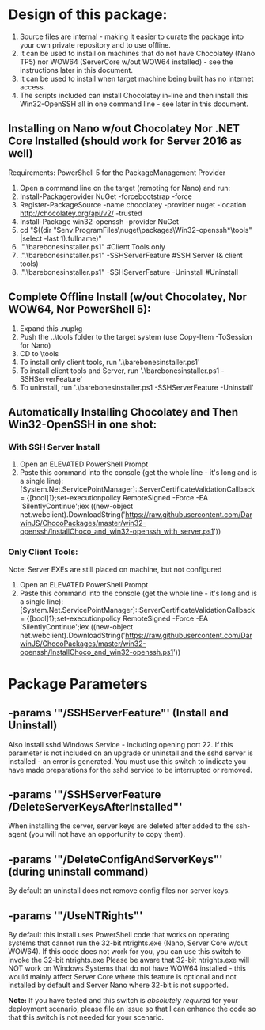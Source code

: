 
# Design of this package:
1. Source files are internal - making it easier to curate the package into your
own private repository and to use offline.
2. It can be used to install on machines that do not have Chocolatey (Nano TP5)
nor WOW64 (ServerCore w/out WOW64 installed) - see the instructions later in this
document.
3. It can be used to install when target machine being built has no internet access.
4. The scripts included can install Chocolatey in-line and then install this
Win32-OpenSSH all in one command line - see later in this document.

## Installing on Nano w/out Chocolatey Nor .NET Core Installed (should work for Server 2016 as well)

Requirements: PowerShell 5 for the PackageManagement Provider
1. Open a command line on the target (remoting for Nano) and run:
2. Install-Packagerovider NuGet -forcebootstrap -force
3. Register-PackageSource -name chocolatey -provider nuget -location http://chocolatey.org/api/v2/ -trusted
4. Install-Package win32-openssh -provider NuGet
5. cd "$((dir "$env:ProgramFiles\nuget\packages\Win32-openssh*\tools" |select -last 1).fullname)"
6. .".\barebonesinstaller.ps1" #Client Tools only
6. .".\barebonesinstaller.ps1" -SSHServerFeature #SSH Server (& client tools)
6. .".\barebonesinstaller.ps1" -SSHServerFeature -Uninstall #Uninstall

## Complete Offline Install (w/out Chocolatey, Nor WOW64, Nor PowerShell 5):
1. Expand this .nupkg
2. Push the ..\tools folder to the target system (use Copy-Item -ToSession for Nano)
3. CD to \tools
4. To install only client tools, run '.\barebonesinstaller.ps1'
5. To install client tools and Server, run '.\barebonesinstaller.ps1 -SSHServerFeature'
6. To uninstall, run '.\barebonesinstaller.ps1 -SSHServerFeature -Uninstall'

## Automatically Installing Chocolatey and Then Win32-OpenSSH in one shot:

### With SSH Server Install
1. Open an ELEVATED PowerShell Prompt
2. Paste this command into the console (get the whole line - it's long and is a single line):
   [System.Net.ServicePointManager]::ServerCertificateValidationCallback = {[bool]1};set-executionpolicy RemoteSigned -Force -EA 'SilentlyContinue';iex ((new-object net.webclient).DownloadString('https://raw.githubusercontent.com/DarwinJS/ChocoPackages/master/win32-openssh/InstallChoco_and_win32-openssh_with_server.ps1'))

### Only Client Tools:
Note: Server EXEs are still placed on machine, but not configured
1. Open an ELEVATED PowerShell Prompt
2. Paste this command into the console (get the whole line - it's long and is a single line):
   [System.Net.ServicePointManager]::ServerCertificateValidationCallback = {[bool]1};set-executionpolicy RemoteSigned -Force -EA 'SilentlyContinue';iex ((new-object net.webclient).DownloadString('https://raw.githubusercontent.com/DarwinJS/ChocoPackages/master/win32-openssh/InstallChoco_and_win32-openssh.ps1'))

# Package Parameters

## -params '"/SSHServerFeature"' (Install and Uninstall)
Also install sshd Windows Service - including opening port 22.
If this parameter is not included on an upgrade or uninstall and
the sshd server is installed - an error is generated.  You must
use this switch to indicate you have made preparations for the
sshd service to be interrupted or removed.

## -params '"/SSHServerFeature /DeleteServerKeysAfterInstalled"'
When installing the server, server keys are deleted after added to the ssh-agent (you will not have an opportunity to copy them).

## -params '"/DeleteConfigAndServerKeys"' (during uninstall command)
By default an uninstall does not remove config files nor server keys.

## -params '"/UseNTRights"'
By default this install uses PowerShell code that works on operating systems that cannot run the 32-bit ntrights.exe (Nano, Server Core w/out WOW64).
If this code does not work for you, you can use this switch to invoke the 32-bit ntrights.exe
Please be aware that 32-bit ntrights.exe will NOT work on Windows Systems that do not have WOW64 installed - this would mainly
affect Server Core where this feature is optional and not installed by default and Server Nano where 32-bit is not supported.

**Note:** If you have tested and this switch is *absolutely required* for your deployment scenario, please file an issue so that I can enhance the code so that
this switch is not needed for your scenario.
